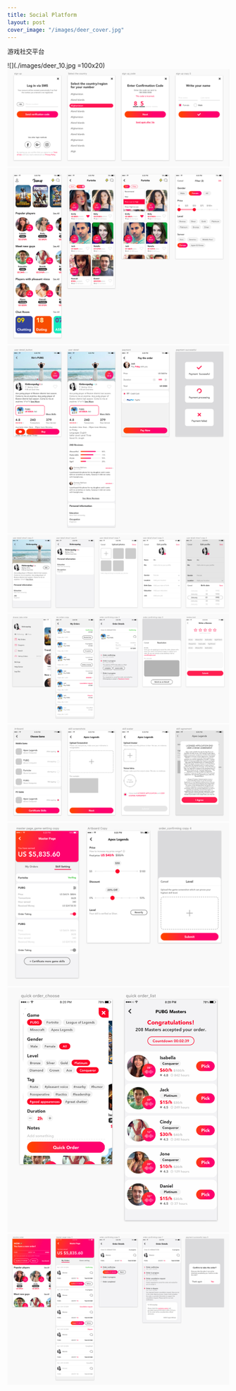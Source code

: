 ```yaml
---
title: Social Platform
layout: post
cover_image: "/images/deer_cover.jpg"
---
```

游戏社交平台

![](./images/deer_10.jpg =100x20)
![](/images/deer_1.jpg)
![](/images/deer_2.jpg)
![](/images/deer_3.jpg)
![](/images/deer_4.jpg)
![](/images/deer_5.jpg)
![](/images/deer_6.jpg)
![](/images/deer_7.jpg)
![](/images/deer_8.jpg)
![](/images/deer_9.jpg)
